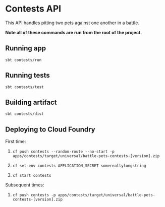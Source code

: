 # Contests API

This API handles pitting two pets against one another in a battle.

**Note all of these commands are run from the root of the project.**

## Running app

`sbt contests/run`

## Running tests

`sbt contests/test`

## Building artifact

`sbt contests/dist`

## Deploying to Cloud Foundry

First time:

1. `cf push contests --random-route --no-start -p apps/contests/target/universal/battle-pets-contests-[version].zip`

2. `cf set-env contests APPLICATION_SECRET somereallylongstring`

3. `cf start contests`

Subsequent times:

1. `cf push contests -p apps/contests/target/universal/battle-pets-contests-[version].zip`